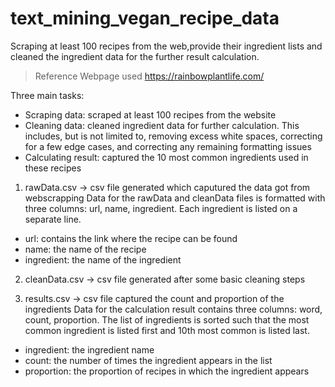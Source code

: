 # text_mining_vegan_recipe_data

Scraping at least 100 recipes from the web,provide their ingredient lists and cleaned the ingredient data for the further result calculation.
> Reference Webpage used https://rainbowplantlife.com/

Three main tasks: 
* Scraping data: scraped at least 100 recipes from the website
* Cleaning data: cleaned ingredient data for further calculation. This includes, but is not limited to, removing excess white spaces, correcting for a few edge cases, and correcting any remaining formatting issues
* Calculating result: captured the 10 most common ingredients used in these recipes

1. rawData.csv -> csv file generated which caputured the data got from webscrapping
  Data for the rawData and cleanData files is formatted with three columns: url, name, ingredient.
  Each ingredient is listed on a separate line.
  * url: contains the link where the recipe can be found
  * name: the name of the recipe
  * ingredient: the name of the ingredient
    
2. cleanData.csv -> csv file generated after some basic cleaning steps

3. results.csv -> csv file captured the count and proportion of the ingredients
Data for the calculation result contains three columns: word, count, proportion. 
The list of ingredients is sorted such that the most common ingredient is listed first and 10th most common is listed last.
  * ingredient: the ingredient name
  * count: the number of times the ingredient appears in the list
  * proportion: the proportion of recipes in which the ingredient appears
